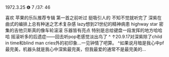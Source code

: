 ---
---

1972.3.25 ❻  7 /37: 46 

喜欢 苹果的乐队推荐专辑 第一首之前听过 挺吸引人的 不知不觉就听完了 深紫在曲式的编排上总有种迷之艺术复杂感 lazy想到21世纪的精神病患 highway star 密集的吉他贝斯真的像车轮滚滚 乐器皆有亮点 特别是总给键盘一段发挥的地方哈哈哈 摇滚听多的后遗症——回去听pop老感觉淡出鸟了 ^ ↑20.9.17对深紫除了child in time和blind man cries外的初印象…一见钟情了吧算。 ^如果说月暗是我心中pf最完美，机器头就是我心中深紫最完美，但我最爱的通常不是最完美的…
